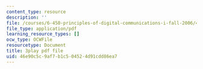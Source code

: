```yaml
---
content_type: resource
description: ''
file: /courses/6-450-principles-of-digital-communications-i-fall-2006/46e90c5c9af7b1c504524d91cdd86ea7_dSviy9E6Pz0.pdf
file_type: application/pdf
learning_resource_types: []
ocw_type: OCWFile
resourcetype: Document
title: 3play pdf file
uid: 46e90c5c-9af7-b1c5-0452-4d91cdd86ea7
---
```

